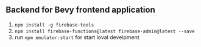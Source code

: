 ## Backend for Bevy frontend application

1. ```npm install -g firebase-tools```
2. ```npm install firebase-functions@latest firebase-admin@latest --save```
3. run ```npm emulator:start``` for start loval develpment
